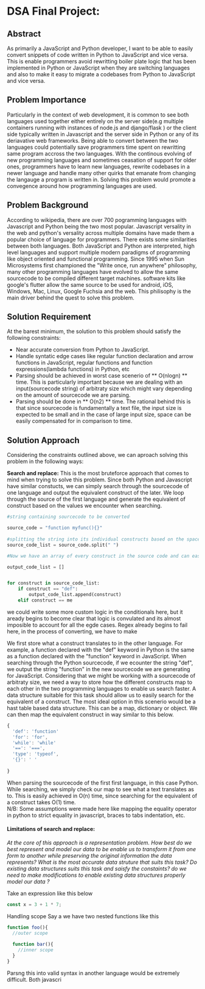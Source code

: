 # **DSA Final Project:** 

##                                               Abstract
As primarily a JavaScript and Python developer, I want to be able to easily convert snippets of code written in Python to JavaScript and vice versa. This is enable programmers avoid rewritting boiler plate logic that has been implemented in Python or JavaScript when they are switching languages and also to make it easy to migrate a codebases from Python to JavaScript and vice versa. 

##                                       Problem Importance
  Particularly in the context of web development, it is common to see both languages used together either entirely on the server side(e.g multiple containers running with instances of node.js and django/flask ) or the client side typically written in Javascript and the server side in Python or any of its deriavative web frameworks. Being able to convert between the two languages could potentially save programmers time spent on rewritting same program accross the two languages. With the continous evolving of new programming languages and sometimes ceasation of support for older ones, programmers have to learn new languages, rewrite codebases in a newer language and handle many other quirks that emanate from changing the langauge a program is written in. Solving this problem would promote a convegence around how programming languages are used.


##                                           Problem Background

According to wikipedia, there are over 700 pogramming languages with Javascript and Python being the two most popular. Javascript versality in the web and python's versality across multiple domains have made them a popular choice of language for programmers. There exists some similarities between both languages. Both JavaScript and Python are interpreted, high level languages and support multiple modern paradigms of programming like object oriented and functional programming. Since 1995 when Sun Microsystems first championed the "Write once, run anywhere" philosophy, many other programming languages have evolved to allow the same sourcecode to be compiled different target machines. software kits like google's flutter allow the same source to be used for android, iOS, Windows, Mac, Linux, Google Fuchsia and the web. This philisophy is the main driver behind the quest to solve this problem. 


##                                   Solution Requirement
At the barest minimum, the solution to this problem should satisfy the following constraints:
* Near accurate conversion from Python to JavaScript.
* Handle syntatic edge cases like regular function declaration and arrow functions in JavaScript, regular functions and function expressions(lambda functions) in Python, etc
* Parsing should be achieved in worst case scenerio of ** O(nlogn) ** time. This is  particularly important because we are dealing with an input(sourcecode string) of arbitraty size which might vary depending on the amount of sourcecode we are parsing. 
* Parsing should be done in ** O(n2) ** time. The rational behind this is that since sourcecode is fundamentally a text file, the input size is expected to be small and in the case of large input size, space can be easily compensated for in  comparison to time. 


##                                                   Solution Approach                      
Considering the constraints outlined above, we can aproach solving this problem in the following ways:


**Search and replace:** This is the most bruteforce approach that comes to mind when trying to solve this problem. Since both Python and Javascript have similar constucts, we can simply search through the sourcecode of one language and output the equivalent construct of the later. We loop through the source of the first language and generate the equivalent of construct based on the values we encounter when searching.  
```python
#string containing sourcecode to be converted

source_code = "function myfunc(){}"
               
#splitting the string into its individual constructs based on the space delimiter
source_code_list = source_code.split(" ")

#Now we have an array of every construct in the source code and can easily

output_code_list = []


for construct in source_code_list:
    if construct == "def":
        output_code_list.append(construct)
    elif construct == me
```

we could write some more custom logic in the conditionals here, but it aready begins to become clear that logic is convulated and its almost imposible to account for all the egde cases. 
Regex already begins to fail here, in the process of converting, we have to make 


We first store what a construct translates to in the other language. For example, a function declared with the "def" keyword in Python is the same as a function declared with the "function" keyword in JavaScript. When searching through the Python sourcecode, if we ecounter the string "def", we output the string "function" in the new sourcecode we are generating for JavaScript. Considering that we might be working with a sourcecode of arbitraty size, we need a way to store how the different constructs map to each other in the two programming languages to enable us search faster. A data structure suitable for this task should allow us to easily search for the equivalent of a construct. The most ideal option in this scenerio would be a hast table based data structure. This can be a map, dictionary or object. We can then map the equivalent construct in way similar to this below.

```javascript
{
  'def': 'function'
  'for': 'for',
  'while': 'while'
  '==': '===',
  'type': 'typeof',
  '{}': ' '
  
}
```
When parsing the sourcecode of the first first language, in this case Python. While searching, we simply check our map to see what a text translates as to. This is easily achieved in O(n) time, since searching for the equivalent of a construct takes O(1) time.  
N/B: Some assumptions were made here like mapping the equality operator in python to strict equality in javascript, braces to  tabs indentation, etc. 

#### Limitations of search and replace: 



*At the core of this approach is a representation problem. How best do we best represent and model our data to be enable us to transform it from one form to another while preserving the original information the data represents? What is the most accurate data struture that suits this task? Do existing data structures suits this task and saisfy the constaints? do we need to make modifications to enable existing data structures properly model our data ?*









Take an expression like this below
```javascript
const x = 3 + 1 * 7;
```
Handling scope
Say a we have two nested functions like this

```javascript
function foo(){
  //outer scope
  
  function bar(){
    //inner scope
  }
}
```
Parsng this into valid syntax in another language would be extremely difficult. Both javascri

```
